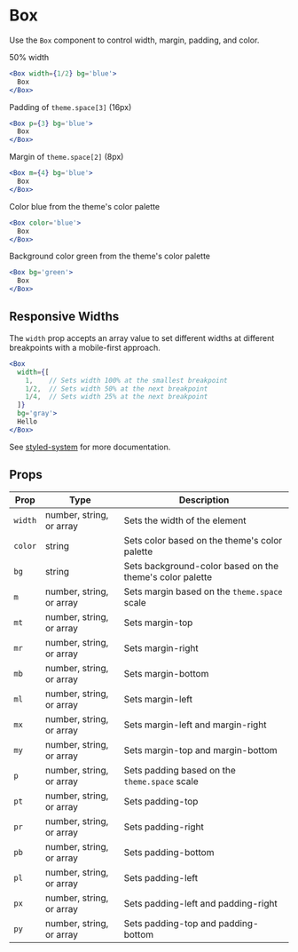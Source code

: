 
# Box

Use the `Box` component to control width, margin, padding, and color.

50% width

```.jsx
<Box width={1/2} bg='blue'>
  Box
</Box>
```

Padding of `theme.space[3]` (16px)

```.jsx
<Box p={3} bg='blue'>
  Box
</Box>
```

Margin of `theme.space[2]` (8px)

```.jsx
<Box m={4} bg='blue'>
  Box
</Box>
```

Color blue from the theme's color palette

```.jsx
<Box color='blue'>
  Box
</Box>
```

Background color green from the theme's color palette

```.jsx
<Box bg='green'>
  Box
</Box>
```

## Responsive Widths

The `width` prop accepts an array value to set different widths at different breakpoints with a mobile-first approach.

```.jsx
<Box
  width={[
    1,    // Sets width 100% at the smallest breakpoint
    1/2,  // Sets width 50% at the next breakpoint
    1/4,  // Sets width 25% at the next breakpoint
  ]}
  bg='gray'>
  Hello
</Box>
```

See [styled-system](https://github.com/jxnblk/styled-system) for more documentation.

## Props

Prop | Type | Description
---|---|---
`width` | number, string, or array | Sets the width of the element
`color` | string | Sets color based on the theme's color palette
`bg` | string | Sets background-color based on the theme's color palette
`m` | number, string, or array | Sets margin based on the `theme.space` scale
`mt` | number, string, or array | Sets margin-top
`mr` | number, string, or array | Sets margin-right
`mb` | number, string, or array | Sets margin-bottom
`ml` | number, string, or array | Sets margin-left
`mx` | number, string, or array | Sets margin-left and margin-right
`my` | number, string, or array | Sets margin-top and margin-bottom
`p` | number, string, or array | Sets padding based on the `theme.space` scale
`pt` | number, string, or array | Sets padding-top
`pr` | number, string, or array | Sets padding-right
`pb` | number, string, or array | Sets padding-bottom
`pl` | number, string, or array | Sets padding-left
`px` | number, string, or array | Sets padding-left and padding-right
`py` | number, string, or array | Sets padding-top and padding-bottom



